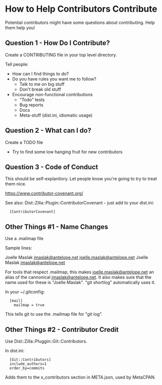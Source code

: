 # How to Help Contributors Contribute

Potential contributors might have some questions about contributing.  Help them help you!

## Question 1 - How Do I Contribute?

Create a CONTRIBUTING file in your top level directory.

Tell people:

 * How can I find things to do?
 * Do you have rules you want me to follow?
   * Talk to me on big stuff
   * Don't break old stuff
 * Encourage non-functional contributions
   * "Todo" tests
   * Bug reports
   * Docs
   * Meta-stuff (dist.ini, idiomatic usage)
   
## Question 2 - What can I do?

Create a TODO file

 * Try to find some low hanging fruit for new contributors
 
## Question 3 - Code of Conduct

This should be self-explanitory.  Let people know you're going to try to treat them nice.

  https://www.contributor-covenant.org/

See also: Dist::Zilla::Plugin::ContributorCovenant - just add to your dist.ini:

~~~~
  [ContributorCovenant]
~~~~

## Other Things #1 - Name Changes

Use a .mailmap file

Sample lines:

 Joelle Maslak <jmaslak@antelope.net> <joelle.maslak@antelope.net>
 Joelle Maslak <jmaslak@antelope.net>
 
For tools that respect .mailmap, this makes joelle.maslak@antelope.net an alias of the
cannonical jmaslak@antelope.net.  It also makes sure that the name used for these
is "Joelle Maslak".  "git shortlog" automatically uses it.

In your ~/.gitconfig:

~~~~
  [mail]
    mailmap = true
~~~~
    
This tells git to use the .mailmap file for "git log".

## Other Things #2 - Contributor Credit

Use Dist::Zilla::Pluggin::Git::Contributors.

In dist.ini:

~~~~
  [Git::Contributors]
  include_authors=1
  order_by=commits
~~~~

Adds them to the x_contributors section in META.json, used by MetaCPAN.
